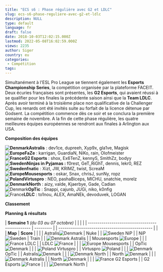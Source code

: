 ```yaml
---
title: "ECS s6 : Phase régulière avec G2 et LDLC"
slug: ecs-s6-phase-reguliere-avec-g2-et-ldlc
description: NULL
type: default
language: fr
draft: false
date: 2018-10-03T12:02:15.000Z
lastmod: 2022-05-08T16:02:59.000Z
views: 2235
author: Siger
country: eu
categories:
 - Compétition
tags:
---
```

Simultanément à l'ESL Pro League se tiennent également les **Esports Championship Series**, la compétition organisée par la plateforme FACEIT. Deux écuries françaises sont présentes, les **G2 Esports**, qui avaient réussi à se qualifier pour les finales la précédente saison ainsi que la **Team LDLC**. Après avoir terminé à la troisième place non qualificative de la Challenger Cup, les renards ont été invités suite au forfait de la licence détenue par Godsent. La compétition commence dès ce soir et se conclura la première semaine de novembre. A la fin de cette phase régulière, les quatre meilleures équipes européennes se rendront aux finales à Arlington aux USA.

**Composition des équipes** 

**![Denmark](/images/countries/dk.svg)⁠Astralis** : dev1ce, dupreeh, Xyp9x, gla1ve, Magisk  
**![Europe](/images/countries/eu.svg)⁠FaZe** : karrigan, GuardiaN, NiKo, rain, Olofmeister  
**![France](/images/countries/fr.svg)⁠G2 Esports** : shox, Ex6TenZ, kennyS, SmithZz, bodyy  
**![Sweden](/images/countries/se.svg)⁠⁠Ninjas in Pyjamas :** f0rest, GeT\_RiGhT, dennis, lekr0, REZ  
**![Sweden](/images/countries/se.svg)⁠fnatic** : Xizt, JW, KRIMZ, twist, ScreaM  
**![Europe](/images/countries/eu.svg)⁠Mousesports** : oskar, Snax, chrisJ, sunNy, ropz  
**![Poland](/images/countries/pl.svg)⁠Virtuspro** : NEO, pashaBiceps, MICHU, snatchie, morelz  
**![Denmark](/images/countries/dk.svg)⁠North** : aizy, valde, Kjaerbye, Gade, Cadian  
![Denmark](/images/countries/dk.svg)⁠**OpTic** : Snappi, cajunb, JUGi, niko, k0nfig  
![France](/images/countries/fr.svg)⁠**LDLC** : to1nou, ALEX, AmaNEk, devoduvek, LOGAN

**Classement**

**Planning & résultats**

| **Semaine 1** _(du 03 au 07 octobre)_            |           |  |                                                  |
| ------------------------------------------------ | --------- |  | ------------------------------------------------ |
| | **Map**                                        | **Score** |  |                                                  |
| Astralis![Denmark](/images/countries/dk.svg)⁠⁠   | Nuke      |  | ![Sweden](/images/countries/se.svg)⁠ NiP         |
| NiP ![Sweden](/images/countries/se.svg)⁠         | Train     |  | ![Denmark](/images/countries/dk.svg)⁠ Astralis   |
| Mousesports ![Europe](/images/countries/eu.svg)⁠ |           |  | ![France](/images/countries/fr.svg)⁠ LDLC        |
| LDLC ![France](/images/countries/fr.svg)⁠⁠       |           |  | ![Europe](/images/countries/eu.svg)⁠ Mousesports |
| OpTic ![Denmark](/images/countries/dk.svg)⁠      |           |  | ![Poland](/images/countries/pl.svg)⁠ Virtuspro   |
| Virtuspro ![Poland](/images/countries/pl.svg)⁠   |           |  | ![Denmark](/images/countries/dk.svg)⁠ OpTic      |
| Astralis![Denmark](/images/countries/dk.svg)     |           |  | ![Denmark](/images/countries/dk.svg)⁠ North      |
| North ![Denmark](/images/countries/dk.svg)       |           |  | ![Denmark](/images/countries/dk.svg)⁠ Astralis   |
| North ![Denmark](/images/countries/dk.svg)⁠      |           |  | ![France](/images/countries/fr.svg)⁠ G2 Esports  |
| G2 Esports ![France](/images/countries/fr.svg)⁠  |           |  | ![Denmark](/images/countries/dk.svg)⁠ North      |

  
